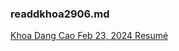 ### readdkhoa2906.md
[Khoa Dang Cao Feb 23, 2024 Resumé](https://github.com/dkhoa2906/sep-2024-resume/blob/e7e1fac0e68c12615da9724afde88d0fb7338b95/Khoa%20Dang%20Cao%20Feb%2023%2C%202025%20Resume%CC%81.pdf)
